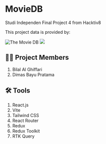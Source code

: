 # MovieDB
Studi Independen Final Project 4 from Hacktiv8

This project data is provided by:

![The Movie DB](https://www.themoviedb.org)
<img src="https://www.themoviedb.org/assets/2/v4/logos/v2/blue_short-8e7b30f73a4020692ccca9c88bafe5dcb6f8a62a4c6bc55cd9ba82bb2cd95f6c.svg">

## 👨‍💻 Project Members
1. Bilal Al Ghiffari
2. Dimas Bayu Pratama

## 🛠 Tools
1. React.js
2. Vite
3. Tailwind CSS
4. React Router
5. Redux
6. Redux Toolkit
7. RTK Query
